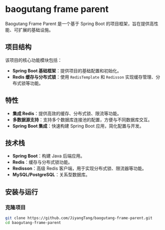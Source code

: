 # baogutang frame parent

Baogutang Frame Parent 是一个基于 Spring Boot 的项目框架，旨在提供高性能、可扩展的基础设施。

## 项目结构

该项目的核心功能模块包括：

- **Spring Boot 基础框架**：提供项目的基础配置和初始化。
- **Redis 缓存与分布式锁**：使用 `RedisTemplate` 和 `Redisson` 实现缓存管理、分布式锁等功能。

## 特性

- **集成 Redis**：提供高效的缓存、分布式锁、限流等功能。
- **多数据源支持**：支持多个数据库连接池的配置，方便与不同数据库交互。
- **Spring Boot 集成**：快速构建 Spring Boot 应用，简化配置与开发。

## 技术栈

- **Spring Boot**：构建 Java 后端应用。
- **Redis**：缓存与分布式锁功能。
- **Redisson**：高级 Redis 客户端，用于实现分布式锁、限流器等功能。
- **MySQL/PostgreSQL**：关系型数据库。

## 安装与运行

### 克隆项目

```bash
git clone https://github.com/JiyangTang/baogutang-frame-parent.git
cd baogutang-frame-parent
